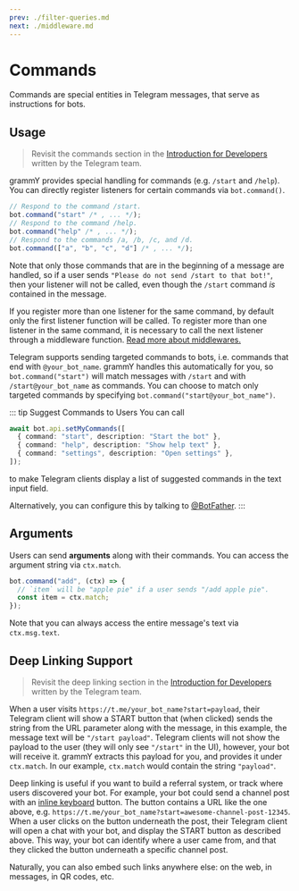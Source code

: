 ```yaml
---
prev: ./filter-queries.md
next: ./middleware.md
---
```


# Commands

Commands are special entities in Telegram messages, that serve as instructions for bots.

## Usage

> Revisit the commands section in the [Introduction for Developers](https://core.telegram.org/bots#commands) written by the Telegram team.

grammY provides special handling for commands (e.g. `/start` and `/help`).
You can directly register listeners for certain commands via `bot.command()`.

```ts
// Respond to the command /start.
bot.command("start" /* , ... */);
// Respond to the command /help.
bot.command("help" /* , ... */);
// Respond to the commands /a, /b, /c, and /d.
bot.command(["a", "b", "c", "d"] /* , ... */);
```

Note that only those commands that are in the beginning of a message are handled, so if a user sends `"Please do not send /start to that bot!"`, then your listener will not be called, even though the `/start` command _is_ contained in the message.

If you register more than one listener for the same command, by default only the first listener function will be called. To register more than one listener in the same command, it is necessary to call the next listener through a middleware function. [Read more about middlewares.](middleware.md)

Telegram supports sending targeted commands to bots, i.e. commands that end with `@your_bot_name`.
grammY handles this automatically for you, so `bot.command("start")` will match messages with `/start` and with `/start@your_bot_name` as commands.
You can choose to match only targeted commands by specifying `bot.command("start@your_bot_name")`.

::: tip Suggest Commands to Users
You can call

```ts
await bot.api.setMyCommands([
  { command: "start", description: "Start the bot" },
  { command: "help", description: "Show help text" },
  { command: "settings", description: "Open settings" },
]);
```

to make Telegram clients display a list of suggested commands in the text input field.

Alternatively, you can configure this by talking to [@BotFather](https://t.me/BotFather).
:::

## Arguments

Users can send **arguments** along with their commands.
You can access the argument string via `ctx.match`.

```ts
bot.command("add", (ctx) => {
  // `item` will be "apple pie" if a user sends "/add apple pie".
  const item = ctx.match;
});
```

Note that you can always access the entire message's text via `ctx.msg.text`.

## Deep Linking Support

> Revisit the deep linking section in the [Introduction for Developers](https://core.telegram.org/bots#deep-linking) written by the Telegram team.

When a user visits `https://t.me/your_bot_name?start=payload`, their Telegram client will show a START button that (when clicked) sends the string from the URL parameter along with the message, in this example, the message text will be `"/start payload"`.
Telegram clients will not show the payload to the user (they will only see `"/start"` in the UI), however, your bot will receive it.
grammY extracts this payload for you, and provides it under `ctx.match`.
In our example, `ctx.match` would contain the string `"payload"`.

Deep linking is useful if you want to build a referral system, or track where users discovered your bot.
For example, your bot could send a channel post with an [inline keyboard](../plugins/keyboard.md#inline-keyboards) button.
The button contains a URL like the one above, e.g. `https://t.me/your_bot_name?start=awesome-channel-post-12345`.
When a user clicks on the button underneath the post, their Telegram client will open a chat with your bot, and display the START button as described above.
This way, your bot can identify where a user came from, and that they clicked the button underneath a specific channel post.

Naturally, you can also embed such links anywhere else: on the web, in messages, in QR codes, etc.
